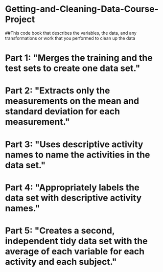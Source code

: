 Getting-and-Cleaning-Data-Course-Project
========================================


##This code book that describes the variables, the data, and any transformations or work that you performed to clean up the data

# Part 1: "Merges the training and the test sets to create one data set."
# Part 2: "Extracts only the measurements on the mean and standard deviation for each measurement."
# Part 3: "Uses descriptive activity names to name the activities in the data set."
# Part 4: "Appropriately labels the data set with descriptive activity names."
# Part 5: "Creates a second, independent tidy data set with the average of each variable for each activity and each subject."
